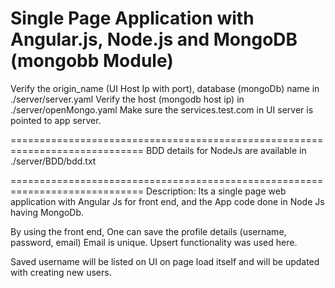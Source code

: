 Single Page Application with Angular.js, Node.js and MongoDB (mongobb Module)
=============================================================================

Verify the origin_name (UI Host Ip with port), database (mongoDb) name in ./server/server.yaml
Verify the host (mongodb host ip) in ./server/openMongo.yaml
Make sure the services.test.com in UI server is pointed to app server.


=============================================================================
BDD details for NodeJs are available in ./server/BDD/bdd.txt

=============================================================================
Description:
Its a single page web application with Angular Js for front end, and the App code done in 
Node Js having MongoDb.

By using the front end, One can save the profile details (username, password, email)
Email is unique. 
Upsert functionality was used here.

Saved username will be listed on UI on page load itself and will be updated with creating new users.



